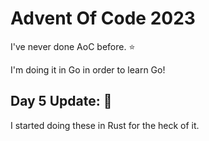 # Advent Of Code 2023

I've never done AoC before. ⭐️

I'm doing it in Go in order to learn Go!

## Day 5 Update: 🦀

I started doing these in Rust for the heck of it.
